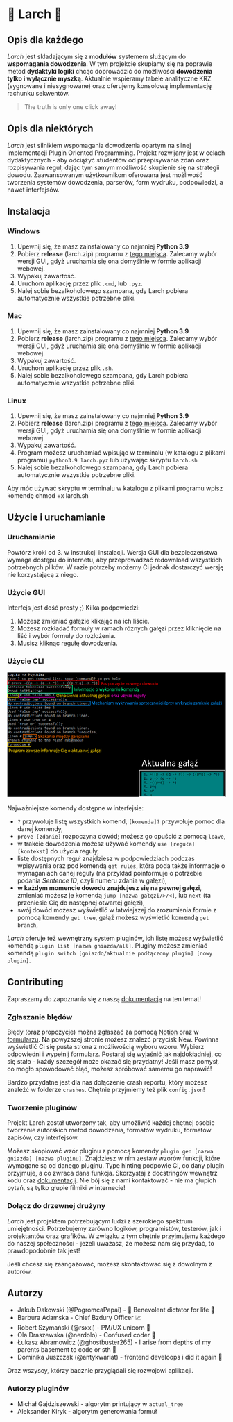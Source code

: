 # :leaves: Larch :leaves:

## Opis dla każdego

*Larch* jest składającym się z **modułów** systemem służącym do **wspomagania dowodzenia**. W tym projekcie skupiamy się na poprawie metod **dydaktyki logiki** chcąc doprowadzić do możliwości **dowodzenia tylko i wyłącznie myszką**. Aktualnie wspieramy tabele analityczne KRZ (sygnowane i niesygnowane) oraz oferujemy konsolową implementację rachunku sekwentów.

> The truth is only one click away!

## Opis dla niektórych

*Larch* jest silnikiem wspomagania dowodzenia opartym na silnej implementacji Plugin Oriented Programming. Projekt rozwijany jest w celach dydaktycznych - aby odciążyć studentów od przepisywania zdań oraz rozpisywania reguł, dając tym samym możliwość skupienie się na strategii dowodu. Zaawansowanym użytkownikom oferowana jest możliwość tworzenia systemów dowodzenia, parserów, form wydruku, podpowiedzi, a nawet interfejsów.

## Instalacja

### Windows

1. Upewnij się, że masz zainstalowany co najmniej **Python 3.9**
2. Pobierz **release** (larch.zip) programu z [tego miejsca](https://github.com/PogromcaPapai/Larch/releases). Zalecamy wybór wersji GUI, gdyż uruchamia się ona domyślnie w formie aplikacji webowej.
3. Wypakuj zawartość.
4. Uruchom aplikację przez plik `.cmd`, lub `.pyz`.
5. Nalej sobie bezalkoholowego szampana, gdy Larch pobiera automatycznie wszystkie potrzebne pliki.

### Mac

1. Upewnij się, że masz zainstalowany co najmniej **Python 3.9**
2. Pobierz **release** (larch.zip) programu z [tego miejsca](https://github.com/PogromcaPapai/Larch/releases). Zalecamy wybór wersji GUI, gdyż uruchamia się ona domyślnie w formie aplikacji webowej.
3. Wypakuj zawartość.
4. Uruchom aplikację przez plik `.sh`.
5. Nalej sobie bezalkoholowego szampana, gdy Larch pobiera automatycznie wszystkie potrzebne pliki.

### Linux

1. Upewnij się, że masz zainstalowany co najmniej **Python 3.9**
2. Pobierz **release** (larch.zip) programu z [tego miejsca](https://github.com/PogromcaPapai/Larch/releases). Zalecamy wybór wersji GUI, gdyż uruchamia się ona domyślnie w formie aplikacji webowej.
3. Wypakuj zawartość.
4. Program możesz uruchamiać wpisując w terminalu (w katalogu z plikami programu) `python3.9 larch.pyz` lub używając skryptu `larch.sh`
5. Nalej sobie bezalkoholowego szampana, gdy Larch pobiera automatycznie wszystkie potrzebne pliki.

Aby móc używać skryptu w terminalu w katalogu z plikami programu wpisz komendę chmod +x larch.sh

## Użycie i uruchamianie

### Uruchamianie

Powtórz kroki od 3. w instrukcji instalacji. Wersja GUI dla bezpieczeństwa wymaga dostępu do internetu, aby przeprowadzać redownload wszystkich potrzebnych plików. W razie potrzeby możemy Ci jednak dostarczyć wersję nie korzystającą z niego.

### Użycie GUI

Interfejs jest dość prosty ;)
Kilka podpowiedzi:
1. Możesz zmieniać gałęzie klikając na ich liście.
2. Możesz rozkładać formuły w ramach różnych gałęzi przez kliknięcie na liść i wybór formuły do rozłożenia.
3. Musisz kliknąc regułę dowodzenia.

### Użycie CLI

![Zrzut ekranu z interfejsem](media/CLI_image.png)

Najważniejsze komendy dostępne w interfejsie:

- `?` przywołuje listę wszystkich komend, `[komenda]?` przywołuje pomoc dla danej komendy,
- `prove [zdanie]` rozpoczyna dowód; możesz go opuścić z pomocą `leave`,
- w trakcie dowodzenia możesz używać komendy `use [reguła] [kontekst]` do użycia reguły,
- listę dostępnych reguł znajdziesz w podpowiedziach podczas wpisywania oraz pod komendą `get rules`, która poda także informacje o wymaganiach danej reguły (na przykład poinformuje o potrzebie podania *Sentence ID*, czyli numeru zdania w gałęzi),
- **w każdym momencie dowodu znajdujesz się na pewnej gałęzi**, zmieniać możesz je komendą `jump [nazwa gałęzi/>/<]`, lub `next` (ta przeniesie Cię do następnej otwartej gałęzi),
- swój dowód możesz wyświetlić w łatwiejszej do zrozumienia formie z pomocą komendy `get tree`, gałąź możesz wyświetlić komendą `get branch`,

*Larch* oferuje też wewnętrzny system pluginów, ich listę możesz wyświetlić komendą `plugin list [nazwa gniazda/all]`. Pluginy możesz zmieniać komendą `plugin switch [gniazdo/aktualnie podłączony plugin] [nowy plugin]`.

## Contributing

Zapraszamy do zapoznania się z naszą [dokumentacją](https://www.notion.so/szymanski/Contributing-fca3bb2330794dc682732a08752a1fb8#f3fb30b566cf4ecb9a1173b578229736) na ten temat!

### Zgłaszanie błędów

Błędy (oraz propozycje) można zgłaszać za pomocą [Notion](https://www.notion.so/szymanski/4a180f6826464e9dac60dd9c18c5ac0b?v=56fec8f735024f94ab421aa97cab3dc8) oraz w [formularzu](https://www.notion.so/szymanski/Larch-971b20f6b2a4442bacc7b4b153c808d9#16b52f988d1941eda325ed6a70023045). Na powyższej stronie możesz znaleźć przycisk New. Powinna wyświetlić Ci się pusta strona z możliwością wyboru wzoru. Wybierz odpowiedni i wypełnij formularz. Postaraj się wyjaśnić jak najdokładniej, co się stało - każdy szczegół może okazać się przydatny! Jeśli masz pomysł, co mogło spowodować błąd, możesz spróbować samemu go naprawić!

Bardzo przydatne jest dla nas dołączenie crash reportu, który możesz znaleźć w folderze `crashes`. Chętnie przyjmiemy też plik `config.json`!

### Tworzenie pluginów

Projekt Larch został utworzony tak, aby umożliwić każdej chętnej osobie tworzenie autorskich metod dowodzenia, formatów wydruku, formatów zapisów, czy interfejsów. 

Możesz skopiować wzór pluginu z pomocą komendy `plugin gen [nazwa gniazda] [nazwa pluginu]`. Znajdziesz w nim zestaw wzorów funkcji, które wymagane są od danego pluginu. Type hinting podpowie Ci, co dany plugin przyjmuje, a co zwraca dana funkcja. Skorzystaj z docstringów wewnątrz kodu oraz [dokumentacji](https://www.notion.so/szymanski/c162be5ad2a042da816a04bb1d704bf8?v=9725078b87e940ab93a5c9950b455d4d). Nie bój się z nami kontaktować - nie ma głupich pytań, są tylko głupie filmiki w internecie!

### Dołącz do drzewnej drużyny

*Larch* jest projektem potrzebującym ludzi z szerokiego spektrum umiejętności. Potrzebujemy zarówno logików, programistów, testerów, jak i projektantów oraz grafików. W związku z tym chętnie przyjmujemy każdego do naszej społeczności - jeżeli uważasz, że możesz nam się przydać, to prawdopodobnie tak jest!

Jeśli chcesz się zaangażować, możesz skontaktować się z dowolnym z autorów.

## Autorzy

- Jakub Dakowski (@PogromcaPapai) - :crown: Benevolent dictator for life :crown:
- Barbura Adamska - Chief Bzdury Officer :chart_with_upwards_trend:
- Robert Szymański (@rsxxi) - PM/UX unicorn :unicorn:
- Ola Draszewska (@nerdolo) - Confused coder :space_invader:
- Łukasz Abramowicz (@ghostbuster265) - I arise from depths of my parents basement to code or sth :octopus:
- Dominika Juszczak (@antykwariat) - frontend develoops i did it again :lizard:

Oraz wszyscy, którzy bacznie przyglądali się rozwojowi aplikacji.

### Autorzy pluginów

- Michał Gajdziszewski - algorytm printujący w `actual_tree`
- Aleksander Kiryk - algorytm generowania formuł
